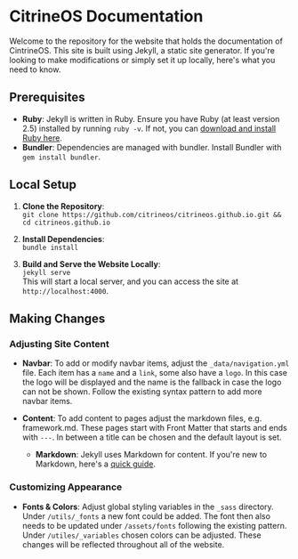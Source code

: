 # CitrineOS Documentation

Welcome to the repository for the website that holds the documentation of CintrineOS.
This site is built using Jekyll, a static site generator.
If you're looking to make modifications or simply set it up locally, here's what you need to know.

## Prerequisites

- **Ruby**: Jekyll is written in Ruby. Ensure you have Ruby (at least version 2.5) installed by running `ruby -v`. If not, you can [download and install Ruby here](https://www.ruby-lang.org/en/downloads/).
- **Bundler**: Dependencies are managed with bundler. Install Bundler with `gem install bundler`.

## Local Setup

1. **Clone the Repository**: <br/>
   `git clone https://github.com/citrineos/citrineos.github.io.git && cd citrineos.github.io`

1. **Install Dependencies**: <br/>
   `bundle install`

1. **Build and Serve the Website Locally**:<br/>
   `jekyll serve` <br/>
   This will start a local server, and you can access the site at `http://localhost:4000`.

## Making Changes

### Adjusting Site Content

- **Navbar**: To add or modify navbar items, adjust the `_data/navigation.yml` file. Each item has a `name` and a `link`, some also have a `logo`. In this case the logo will be displayed and the name is the fallback in case the logo can not be shown. Follow the existing syntax pattern to add more navbar items.

- **Content**: To add content to pages adjust the markdown files, e.g. framework.md. These pages start with Front Matter that starts and ends with `---`. In between a title can be chosen and the default layout is set.
  - **Markdown**:
    Jekyll uses Markdown for content. If you're new to Markdown, here's a [quick guide](https://www.markdownguide.org/getting-started/).

### Customizing Appearance

- **Fonts & Colors**: Adjust global styling variables in the `_sass` directory.
  Under `/utils/_fonts` a new font could be added. The font then also needs to be updated under `/assets/fonts` following the existing pattern.
  Under `/utiles/_variables` chosen colors can be adjusted.
  These changes will be reflected throughout all of the website.
